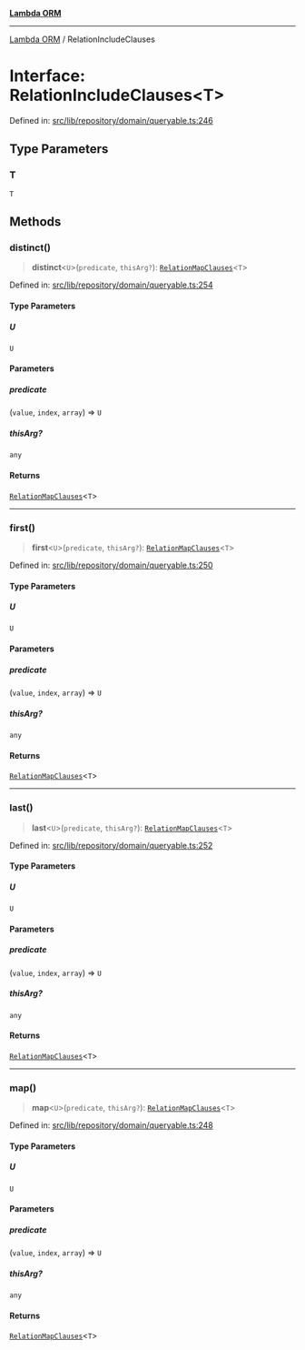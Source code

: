 [**Lambda ORM**](../README.md)

***

[Lambda ORM](../README.md) / RelationIncludeClauses

# Interface: RelationIncludeClauses\<T\>

Defined in: [src/lib/repository/domain/queryable.ts:246](https://github.com/lambda-orm/lambdaorm-base/blob/5f10bdc7d0f008296efbcbe89bc2bf1ed03aaaef/src/lib/repository/domain/queryable.ts#L246)

## Type Parameters

### T

`T`

## Methods

### distinct()

> **distinct**\<`U`\>(`predicate`, `thisArg?`): [`RelationMapClauses`](RelationMapClauses.md)\<`T`\>

Defined in: [src/lib/repository/domain/queryable.ts:254](https://github.com/lambda-orm/lambdaorm-base/blob/5f10bdc7d0f008296efbcbe89bc2bf1ed03aaaef/src/lib/repository/domain/queryable.ts#L254)

#### Type Parameters

##### U

`U`

#### Parameters

##### predicate

(`value`, `index`, `array`) => `U`

##### thisArg?

`any`

#### Returns

[`RelationMapClauses`](RelationMapClauses.md)\<`T`\>

***

### first()

> **first**\<`U`\>(`predicate`, `thisArg?`): [`RelationMapClauses`](RelationMapClauses.md)\<`T`\>

Defined in: [src/lib/repository/domain/queryable.ts:250](https://github.com/lambda-orm/lambdaorm-base/blob/5f10bdc7d0f008296efbcbe89bc2bf1ed03aaaef/src/lib/repository/domain/queryable.ts#L250)

#### Type Parameters

##### U

`U`

#### Parameters

##### predicate

(`value`, `index`, `array`) => `U`

##### thisArg?

`any`

#### Returns

[`RelationMapClauses`](RelationMapClauses.md)\<`T`\>

***

### last()

> **last**\<`U`\>(`predicate`, `thisArg?`): [`RelationMapClauses`](RelationMapClauses.md)\<`T`\>

Defined in: [src/lib/repository/domain/queryable.ts:252](https://github.com/lambda-orm/lambdaorm-base/blob/5f10bdc7d0f008296efbcbe89bc2bf1ed03aaaef/src/lib/repository/domain/queryable.ts#L252)

#### Type Parameters

##### U

`U`

#### Parameters

##### predicate

(`value`, `index`, `array`) => `U`

##### thisArg?

`any`

#### Returns

[`RelationMapClauses`](RelationMapClauses.md)\<`T`\>

***

### map()

> **map**\<`U`\>(`predicate`, `thisArg?`): [`RelationMapClauses`](RelationMapClauses.md)\<`T`\>

Defined in: [src/lib/repository/domain/queryable.ts:248](https://github.com/lambda-orm/lambdaorm-base/blob/5f10bdc7d0f008296efbcbe89bc2bf1ed03aaaef/src/lib/repository/domain/queryable.ts#L248)

#### Type Parameters

##### U

`U`

#### Parameters

##### predicate

(`value`, `index`, `array`) => `U`

##### thisArg?

`any`

#### Returns

[`RelationMapClauses`](RelationMapClauses.md)\<`T`\>
